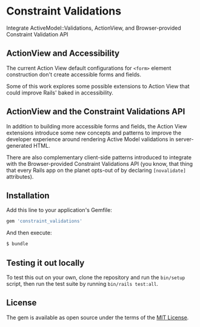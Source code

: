 # Constraint Validations

Integrate ActiveModel::Validations, ActionView, and Browser-provided Constraint Validation API

## ActionView and Accessibility

The current Action View default configurations for `<form>` element construction
don't create accessible forms and fields.

Some of this work explores some possible extensions to Action View that could
improve Rails' baked in accessibility.

## ActionView and the Constraint Validations API

In addition to building more accessible forms and fields, the Action View
extensions introduce some new concepts and patterns to improve the developer
experience around rendering Active Model validations in server-generated
HTML.

There are also complementary client-side patterns introduced to integrate with
the Browser-provided Constraint Validations API (you know, that thing that every
Rails app on the planet opts-out of by declaring `[novalidate]` attributes).

## Installation
Add this line to your application's Gemfile:

```ruby
gem 'constraint_validations'
```

And then execute:
```bash
$ bundle
```

## Testing it out locally

To test this out on your own, clone the repository and run the `bin/setup`
script, then run the test suite by running `bin/rails test:all`.

## License
The gem is available as open source under the terms of the [MIT License](https://opensource.org/licenses/MIT).
